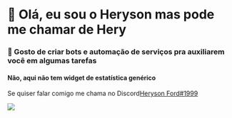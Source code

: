 # 👋 Olá, eu sou o Heryson mas pode me chamar de Hery 
### 🤖 Gosto de criar bots e automação de serviços pra auxiliarem você em algumas tarefas
#### Não, aqui não tem widget de estatística genérico
<div> 
	Se quiser falar comigo me chama no Discord<a href="https://discord.com/users/568493382884917258">Heryson Ford#1999</a>

  <a href="https://discord.com/users/568493382884917258"><img src="https://img.shields.io/badge/Discord-7289DA?style=for-the-badge&logo=discord&logoColor=white"></a>
</div>
